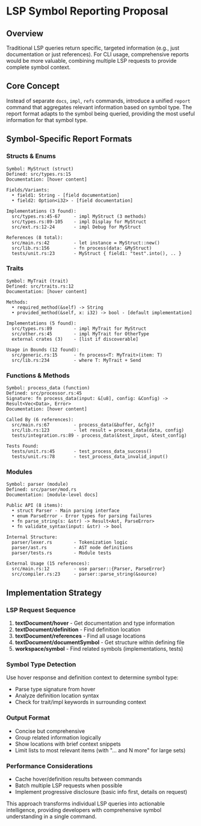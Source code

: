 # LSP Symbol Reporting Proposal

## Overview

Traditional LSP queries return specific, targeted information (e.g., just documentation or just references). For CLI usage, comprehensive reports would be more valuable, combining multiple LSP requests to provide complete symbol context.

## Core Concept

Instead of separate `docs`, `impl`, `refs` commands, introduce a unified `report` command that aggregates relevant information based on symbol type. The report format adapts to the symbol being queried, providing the most useful information for that symbol type.

## Symbol-Specific Report Formats

### Structs & Enums
```
Symbol: MyStruct (struct)
Defined: src/types.rs:15
Documentation: [hover content]

Fields/Variants:
  • field1: String - [field documentation]
  • field2: Option<i32> - [field documentation]

Implementations (3 found):
  src/types.rs:45-67     - impl MyStruct (3 methods)
  src/types.rs:89-105    - impl Display for MyStruct
  src/ext.rs:12-24       - impl Debug for MyStruct

References (8 total):
  src/main.rs:42         - let instance = MyStruct::new()
  src/lib.rs:156         - fn process(data: &MyStruct)
  tests/unit.rs:23       - MyStruct { field1: "test".into(), .. }
```

### Traits
```
Symbol: MyTrait (trait)
Defined: src/traits.rs:12
Documentation: [hover content]

Methods:
  • required_method(&self) -> String
  • provided_method(&self, x: i32) -> bool - [default implementation]

Implementations (5 found):
  src/types.rs:89        - impl MyTrait for MyStruct
  src/other.rs:45        - impl MyTrait for OtherType
  external crates (3)    - [list if discoverable]

Usage in Bounds (12 found):
  src/generic.rs:15      - fn process<T: MyTrait>(item: T)
  src/lib.rs:234         - where T: MyTrait + Send
```

### Functions & Methods
```
Symbol: process_data (function)
Defined: src/processor.rs:45
Signature: fn process_data(input: &[u8], config: &Config) -> Result<Vec<Data>, Error>
Documentation: [hover content]

Called By (6 references):
  src/main.rs:67         - process_data(&buffer, &cfg)?
  src/lib.rs:123         - let result = process_data(data, config)
  tests/integration.rs:89 - process_data(&test_input, &test_config)

Tests Found:
  tests/unit.rs:45       - test_process_data_success()
  tests/unit.rs:78       - test_process_data_invalid_input()
```

### Modules
```
Symbol: parser (module)
Defined: src/parser/mod.rs
Documentation: [module-level docs]

Public API (8 items):
  • struct Parser - Main parsing interface
  • enum ParseError - Error types for parsing failures
  • fn parse_string(s: &str) -> Result<Ast, ParseError>
  • fn validate_syntax(input: &str) -> bool

Internal Structure:
  parser/lexer.rs        - Tokenization logic
  parser/ast.rs          - AST node definitions
  parser/tests.rs        - Module tests

External Usage (15 references):
  src/main.rs:12         - use parser::{Parser, ParseError}
  src/compiler.rs:23     - parser::parse_string(&source)
```

## Implementation Strategy

### LSP Request Sequence
1. **textDocument/hover** - Get documentation and type information
2. **textDocument/definition** - Find definition location
3. **textDocument/references** - Find all usage locations  
4. **textDocument/documentSymbol** - Get structure within defining file
5. **workspace/symbol** - Find related symbols (implementations, tests)

### Symbol Type Detection
Use hover response and definition context to determine symbol type:
- Parse type signature from hover
- Analyze definition location syntax
- Check for trait/impl keywords in surrounding context

### Output Format
- Concise but comprehensive
- Group related information logically
- Show locations with brief context snippets
- Limit lists to most relevant items (with "... and N more" for large sets)

### Performance Considerations
- Cache hover/definition results between commands
- Batch multiple LSP requests when possible
- Implement progressive disclosure (basic info first, details on request)

This approach transforms individual LSP queries into actionable intelligence, providing developers with comprehensive symbol understanding in a single command.
